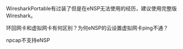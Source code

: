WiresharkPortable有过装了但是在eNSP无法使用的经历，建议使用完整版Wireshark。



环回网卡和虚拟网卡有何区别？为何eNSP的云设置虚拟网卡ping不通？



npcap不支持eNSP